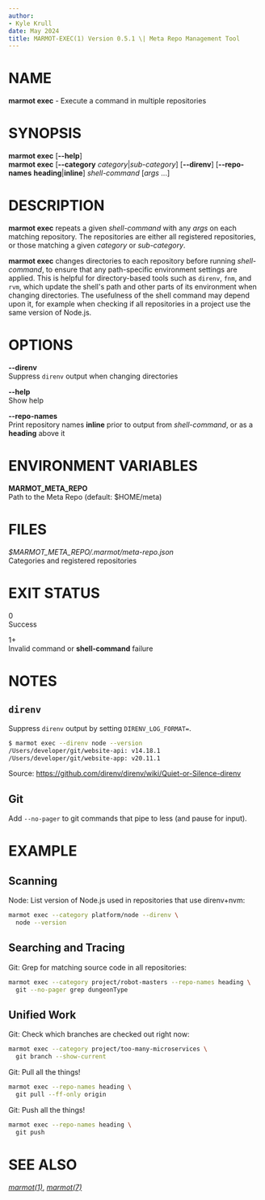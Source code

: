 ```yaml
---
author:
- Kyle Krull
date: May 2024
title: MARMOT-EXEC(1) Version 0.5.1 \| Meta Repo Management Tool
---
```


# NAME

**marmot exec** - Execute a command in multiple repositories

# SYNOPSIS

**marmot exec** \[**\--help**\]\
**marmot exec** \[**\--category** *category*\|*sub-category*\]
\[**\--direnv**\] \[**\--repo-names** **heading**\|**inline**\]
*shell-command* \[*args* ...\]

# DESCRIPTION

**marmot exec** repeats a given *shell-command* with any *args* on each
matching repository. The repositories are either all registered
repositories, or those matching a given *category* or *sub-category*.

**marmot exec** changes directories to each repository before running
*shell-command*, to ensure that any path-specific environment settings
are applied. This is helpful for directory-based tools such as `direnv`,
`fnm`, and `rvm`, which update the shell's path and other parts of its
environment when changing directories. The usefulness of the shell
command may depend upon it, for example when checking if all
repositories in a project use the same version of Node.js.

# OPTIONS

**\--direnv**  
Suppress `direnv` output when changing directories

**\--help**  
Show help

**\--repo-names**  
Print repository names **inline** prior to output from *shell-command*,
or as a **heading** above it

# ENVIRONMENT VARIABLES

**MARMOT_META_REPO**  
Path to the Meta Repo (default: \$HOME/meta)

# FILES

*\$MARMOT_META_REPO/.marmot/meta-repo.json*  
Categories and registered repositories

# EXIT STATUS

0  
Success

1+  
Invalid command or **shell-command** failure

# NOTES

## `direnv`

Suppress `direnv` output by setting `DIRENV_LOG_FORMAT=`.

``` sh
$ marmot exec --direnv node --version
/Users/developer/git/website-api: v14.18.1
/Users/developer/git/website-app: v20.11.1
```

Source: <https://github.com/direnv/direnv/wiki/Quiet-or-Silence-direnv>

## Git

Add `--no-pager` to git commands that pipe to less (and pause for
input).

# EXAMPLE

## Scanning

Node: List version of Node.js used in repositories that use direnv+nvm:

``` sh
marmot exec --category platform/node --direnv \
  node --version
```

## Searching and Tracing

Git: Grep for matching source code in all repositories:

``` sh
marmot exec --category project/robot-masters --repo-names heading \
  git --no-pager grep dungeonType
```

## Unified Work

Git: Check which branches are checked out right now:

``` sh
marmot exec --category project/too-many-microservices \
  git branch --show-current
```

Git: Pull all the things!

``` sh
marmot exec --repo-names heading \
  git pull --ff-only origin
```

Git: Push all the things!

``` sh
marmot exec --repo-names heading \
  git push
```

# SEE ALSO

[*marmot(1)*](./marmot.1.md), [*marmot(7)*](./marmot.7.md)
